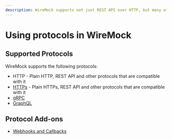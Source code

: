 ```yaml
---
description: WireMock supports not just REST API over HTTP, but many other protocols.
---
```


# Using protocols in WireMock

## Supported Protocols

WireMock supports the following protocols:

- HTTP - Plain HTTP, REST API and other protocols that are compatible with it
- [HTTPs](../https.md) - Plain HTTPs, REST API and other protocols that are compatible with it
- [gRPC](../grpc.md)
- [GraphQL](../solutions/graphql.md)

## Protocol Add-ons

- [Webhooks and Callbacks](../webhooks-and-callbacks.md)
